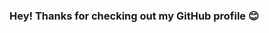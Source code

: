 ### Hey! Thanks for checking out my GitHub profile 😊

<!--
**Williamsem/WilliamsEM** is a ✨ _special_ ✨ repository because its `README.md` (this file) appears on your GitHub profile.

- 🎓 Mathematics PhD Student at Caridff University
- 🏥 I’m currently wokring on bed capacity planning problems for elderly and frail patients
- 👯 I’m looking to collaborate on healthcare operations management problems!
- 📫 Contact me either by email or Twitter 
